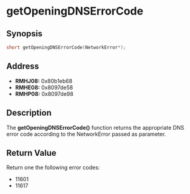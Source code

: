 # getOpeningDNSErrorCode



Synopsis
--------
```C++
short getOpeningDNSErrorCode(NetworkError*);
```


Address
-------
 * __RMHJ08:__ 0x80b1eb68
 * __RMHE08:__ 0x8097de58
 * __RMHP08:__ 0x8097de98



Description
-----------
The **getOpeningDNSErrorCode()** function returns the appropriate DNS error
code according to the NetworkError passed as parameter.



Return Value
------------
Return one the following error codes:
 * 11601
 * 11617
